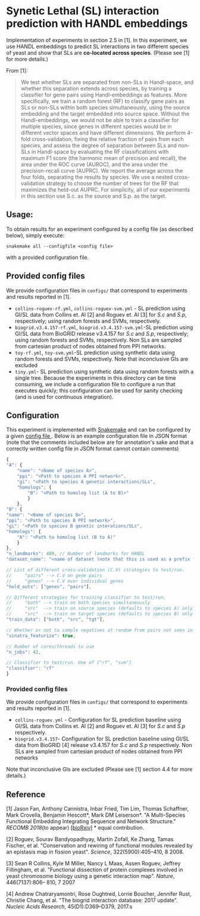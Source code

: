 

# Synetic Lethal (SL) interaction prediction with HANDL embeddings

Implementation of experiments in section 2.5 in [1]. In this experiment, we use HANDL embeddings to predict SL interactions in two different species of yeast and show that SLs are **co-located across species**. (Please see [1] for more details.)

From [1]:

> We test whether SLs are separated from non-SLs in Handl-space, and whether this separation extends across species, by training a classifier for gene pairs using Handl-embeddings as features. More specifically, we train a random forest (RF) to classify gene pairs as SLs or non-SLs within both species simultaneously, using the source embedding and the target embedded into source space. Without the Handl-embeddings, we would not be able to train a classifier for multiple species, since genes in different species would be in different vector spaces and have different dimensions. We perform 4-fold cross-validation, fixing the relative fraction of pairs from each species, and assess the degree of separation between SLs and non-SLs in Handl-space by evaluating the RF classifications with maximum F1 score (the harmonic mean of precision and recall), the area under the ROC curve (AUROC), and the area under the precision-recall curve (AUPRC). We report the average across the four folds, separating the results by species. We use a nested cross-validation strategy to choose the number of trees for the RF that maximizes the held-out AUPRC. For simplicity, all of our experiments in this section use S.c. as the source and S.p. as the target.


## Usage:

To obtain results for an experiment configured by a config file (as described below), simply execute:

	snakemake all --configfile <config file>

with a provided configuration file.

## Provided config files

We provide configuration files in `configs/` that correspond to experiments and results reported in [1].

*  `collins-roguev-rf.yml`, `collins-roguev-svm.yml`  - SL prediction using GI/SL data from Collins et. Al [2] and Roguev et. Al [3] for _S.c_ and _S.p_, respectively; using random forests and SVMs, respectively.
*  `biogrid.v3.4.157-rf.yml`, `biogrid.v3.4.157-svm.yml`-SL prediction using GI/SL data from BioGRID release v3.4.157 for _S.c_ and _S.p_, respectively; using random forests and SVMs, respectively. Non SLs are sampled from cartesian product of nodes obtained from PPI networks.
* `toy-rf.yml`, `toy-svm.yml`-SL prediction using synthetic data using random forests and SVMs, respectively. 
Note that inconclusive GIs are excluded
* `tiny.yml`- SL prediction using synthetic data using random forests with a single tree. Because the experiments in this directory can be time consuming, we include a configuration file to configure a run that executes quickly; this configuration can be used for sanity checking (and is used for continuous integration).

## Configuration

This experiment is implemented with [Snakemake](http://snakemake.readthedocs.io/en/stable/) and can be configured by a given [config file
](http://snakemake.readthedocs.io/en/stable/). Below is an example configuration file in JSON format (note that the comments included below are for annotation's sake and that a correctly written config file in JSON format cannot contain comments)

```javascript
{
"A": {
	"name": "<Name of species A>",
	"ppi": "<Path to species A PPI network>",
	"gi": "<Path to species A genetic interactions/SLs",
	"homologs": {
		"B": "<Path to homolog list (A to B)>"
		}
	},
"B": {
"name": "<Name of species B>",
"ppi": "<Path to species B PPI network>",
"gi": "<Path to species B genetic interations/SLs",
"homologs": {
	"A": "<Path to homolog list (B to A)"
	}
},
"n_landmarks": 400, // Number of landmarks for HANDL
"dataset_name": "<name of dataset (note that this is used as a prefix for the output directory)>",

// List of different cross-validation (C.V) strategies to test/run.
//     "pairs" --> C.V on gene pairs
//     "genes" --> C.V over individual genes
"hold_outs": ["genes", "pairs"],

// Different strategies for training classifier to test/run.
//     "both" --> train on both species simultaneously
//     "src"  --> train on source species (defaults to species A) only
//     "src"  --> train on target species (defaults to species B) only
"train_data": ["both", "src", "tgt"],

// Whether or not to sample negatives at random from pairs not seen in given GI files.
"sinatra_featurize": true,

// Number of cores/threads to use
"n_jobs": 42,

// Classifier to test/run. One of ["rf", "svm"]
"classifier": "rf"
}
```

### Provided config files

We provide configuration files in `configs/` that correspond to experiments and results reported in [1].

*  `collins-roguev.yml` - Configuration for SL prediction baseline using GI/SL data from Collins et. Al [2] and Roguev et. Al  [3] for _S.c_ and _S.p_ respectively.
*  `biogrid.v3.4.157`- Configuration for SL prediction baseline using GI/SL data from BioGRID [4] release v3.4.157 for _S.c_ and _S.p_ respectively. Non SLs are sampled from cartesian product of nodes obtained from PPI networks

Note that inconclusive GIs are excluded (Please see [1] section 4.4 for more details.)

## Reference

[1] Jason Fan, Anthony Cannistra, Inbar Fried, Tim Lim, Thomas Schaffner, Mark Crovella, Benjamin Hescott*, Mark DM Leiserson*. "A Multi-Species Functional Embedding Integrating Sequence and Network Structure."  _RECOMB 2018_(to appear)  [[bioRxiv]](https://www.biorxiv.org/content/early/2018/03/30/229211)  * equal contribution.

[2] Roguev, Sourav Bandyopadhyay, Martin Zofall, Ke Zhang, Tamas Fischer, et al. "Conservation and rewiring of functional modules revealed by an epistasis map in fission yeast".  _Science_, 322(5900):405–410, 8 2008.

[3] Sean R Collins, Kyle M Miller, Nancy L Maas, Assen Roguev, Jeffrey Fillingham, et al. "Functional dissection of protein complexes involved in yeast chromosome biology using a genetic interaction map".  _Nature_, 446(7137):806– 810, 7 2007

[4] Andrew Chatraryamontri, Rose Oughtred, Lorrie Boucher, Jennifer Rust, Christie Chang, et al. "The biogrid interaction database: 2017 update". _Nucleic Acids Research_, 45(D1):D369–D379, 2017.s